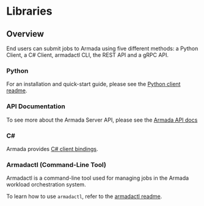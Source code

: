 # Libraries

## Overview
End users can submit jobs to Armada using five different methods: a Python Client, a C# Client, armadactl CLI, the REST API and a gRPC API.

### Python
For an installation and quick-start guide, please see the [Python client readme](https://github.com/armadaproject/armada/blob/master/client/python/README.md).

### API Documentation

To see more about the Armada Server API, please see the [Armada API docs](https://armadaproject.io/api)

### C#
Armada provides [C# client bindings](https://github.com/armadaproject/armada/tree/master/client/DotNet).

### Armadactl (Command-Line Tool)
Armadactl is a command-line tool used for managing jobs in the Armada workload orchestration system.

To learn how to use `armadactl`, refer to the [armadactl readme](https://github.com/armadaproject/armada/blob/master/cmd/armadactl/README.md).
